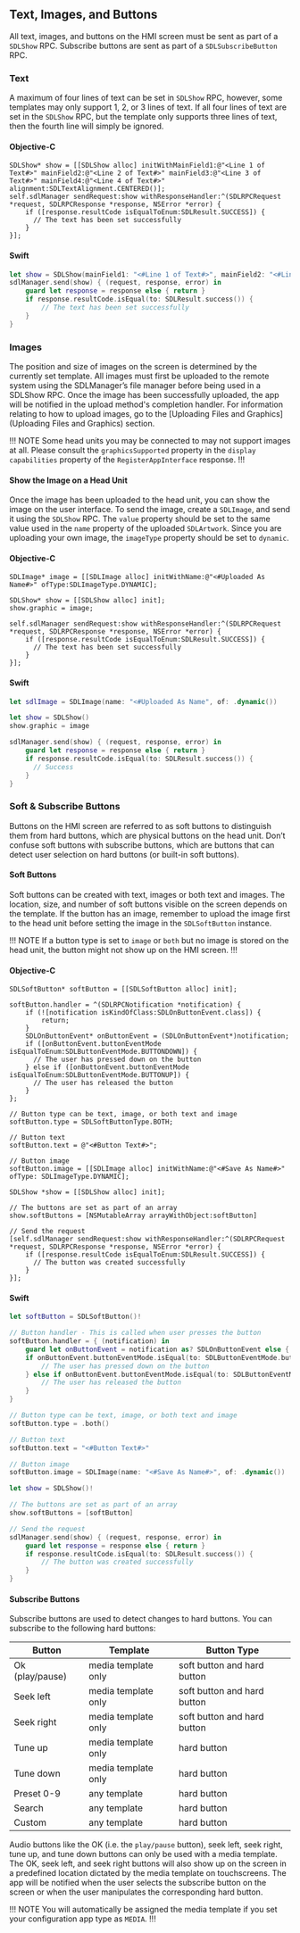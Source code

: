 ## Text, Images, and Buttons
All text, images, and buttons on the HMI screen must be sent as part of a `SDLShow` RPC. Subscribe buttons are sent as part of a `SDLSubscribeButton` RPC.

### Text
A maximum of four lines of text can be set in `SDLShow` RPC, however, some templates may only support 1, 2, or 3 lines of text. If all four lines of text are set in the `SDLShow` RPC, but the template only supports three lines of text, then the fourth line will simply be ignored.

#### Objective-C
```objc
SDLShow* show = [[SDLShow alloc] initWithMainField1:@"<Line 1 of Text#>" mainField2:@"<Line 2 of Text#>" mainField3:@"<Line 3 of Text#>" mainField4:@"<Line 4 of Text#>" alignment:SDLTextAlignment.CENTERED()];
self.sdlManager sendRequest:show withResponseHandler:^(SDLRPCRequest *request, SDLRPCResponse *response, NSError *error) {
    if ([response.resultCode isEqualToEnum:SDLResult.SUCCESS]) {
      // The text has been set successfully
    }
}];
```

#### Swift
```swift
let show = SDLShow(mainField1: "<#Line 1 of Text#>", mainField2: "<#Line 2 of Text#>", mainField3: "<#Line 3 of Text#>", mainField4: "<#Line 4 of Text#>", alignment: .centered())
sdlManager.send(show) { (request, response, error) in
    guard let response = response else { return }
    if response.resultCode.isEqual(to: SDLResult.success()) {
        // The text has been set successfully
    }
}
```

### Images
The position and size of images on the screen is determined by the currently set template. All images must first be uploaded to the remote system using the SDLManager’s file manager before being used in a SDLShow RPC. Once the image has been successfully uploaded, the app will be notified in the upload method's completion handler. For information relating to how to upload images, go to the [Uploading Files and Graphics](Uploading Files and Graphics) section.

!!! NOTE
Some head units you may be connected to may not support images at all. Please consult the `graphicsSupported` property in the `display capabilities` property of the `RegisterAppInterface` response.
!!!

#### Show the Image on a Head Unit
Once the image has been uploaded to the head unit, you can show the image on the user interface. To send the image, create a `SDLImage`, and send it using the `SDLShow` RPC. The `value` property should be set to the same value used in the `name` property of the uploaded `SDLArtwork`. Since you are uploading your own image, the `imageType` property should be set to `dynamic`.

#### Objective-C
```objc
SDLImage* image = [[SDLImage alloc] initWithName:@"<#Uploaded As Name#>" ofType:SDLImageType.DYNAMIC];

SDLShow* show = [[SDLShow alloc] init];
show.graphic = image;

self.sdlManager sendRequest:show withResponseHandler:^(SDLRPCRequest *request, SDLRPCResponse *response, NSError *error) {
    if ([response.resultCode isEqualToEnum:SDLResult.SUCCESS]) {
      // The text has been set successfully
    }
}];
```

#### Swift
```swift
let sdlImage = SDLImage(name: "<#Uploaded As Name", of: .dynamic())

let show = SDLShow()
show.graphic = image

sdlManager.send(show) { (request, response, error) in
    guard let response = response else { return }
    if response.resultCode.isEqual(to: SDLResult.success()) {
      // Success
    }
}
```

### Soft & Subscribe Buttons
Buttons on the HMI screen are referred to as soft buttons to distinguish them from hard buttons, which are physical buttons on the head unit. Don’t confuse soft buttons with subscribe buttons, which are buttons that can detect user selection on hard buttons (or built-in soft buttons).

#### Soft Buttons
Soft buttons can be created with text, images or both text and images. The location, size, and number of soft buttons visible on the screen depends on the template. If the button has an image, remember to upload the image first to the head unit before setting the image in the `SDLSoftButton` instance.

!!! NOTE
If a button type is set to `image` or `both` but no image is stored on the head unit, the button might not show up on the HMI screen.
!!!

#### Objective-C
```objc
SDLSoftButton* softButton = [[SDLSoftButton alloc] init];

softButton.handler = ^(SDLRPCNotification *notification) {
    if (![notification isKindOfClass:SDLOnButtonEvent.class]) {
        return;
    }
    SDLOnButtonEvent* onButtonEvent = (SDLOnButtonEvent*)notification;
    if ([onButtonEvent.buttonEventMode isEqualToEnum:SDLButtonEventMode.BUTTONDOWN]) {
      // The user has pressed down on the button
    } else if ([onButtonEvent.buttonEventMode isEqualToEnum:SDLButtonEventMode.BUTTONUP]) {
      // The user has released the button
    }
};

// Button type can be text, image, or both text and image
softButton.type = SDLSoftButtonType.BOTH;

// Button text
softButton.text = @"<#Button Text#>";

// Button image
softButton.image = [[SDLImage alloc] initWithName:@"<#Save As Name#>" ofType: SDLImageType.DYNAMIC];

SDLShow *show = [[SDLShow alloc] init];

// The buttons are set as part of an array
show.softButtons = [NSMutableArray arrayWithObject:softButton]

// Send the request
[self.sdlManager sendRequest:show withResponseHandler:^(SDLRPCRequest *request, SDLRPCResponse *response, NSError *error) {
    if ([response.resultCode isEqualToEnum:SDLResult.SUCCESS]) {
      // The button was created successfully
    }
}];
```

#### Swift
```swift
let softButton = SDLSoftButton()!

// Button handler - This is called when user presses the button
softButton.handler = { (notification) in
    guard let onButtonEvent = notification as? SDLOnButtonEvent else { return }
    if onButtonEvent.buttonEventMode.isEqual(to: SDLButtonEventMode.buttondown()) {
        // The user has pressed down on the button
    } else if onButtonEvent.buttonEventMode.isEqual(to: SDLButtonEventMode.buttonup()) {
        // The user has released the button
    }
}

// Button type can be text, image, or both text and image
softButton.type = .both()

// Button text
softButton.text = "<#Button Text#>"

// Button image
softButton.image = SDLImage(name: "<#Save As Name#>", of: .dynamic())

let show = SDLShow()!

// The buttons are set as part of an array
show.softButtons = [softButton]

// Send the request
sdlManager.send(show) { (request, response, error) in
    guard let response = response else { return }
    if response.resultCode.isEqual(to: SDLResult.success()) {
        // The button was created successfully
    }
}
```
#### Subscribe Buttons
Subscribe buttons are used to detect changes to hard buttons. You can subscribe to the following hard buttons:

| Button  | Template | Button Type |
| ------------- | ------------- | ------------- |
| Ok (play/pause) | media template only | soft button and hard button |
| Seek left | media template only | soft button and hard button |
| Seek right | media template only | soft button and hard button |
| Tune up | media template only | hard button |
| Tune down | media template only | hard button |
| Preset 0-9 | any template | hard button |
| Search | any template |hard button |
| Custom | any template | hard button |

Audio buttons like the OK (i.e. the `play/pause` button), seek left, seek right, tune up, and tune down buttons can only be used with a media template. The OK, seek left, and seek right buttons will also show up on the screen in a predefined location dictated by the media template on touchscreens. The app will be notified when the user selects the subscribe button on the screen or when the user manipulates the corresponding hard button.

!!! NOTE
You will automatically be assigned the media template if you set your configuration app type as `MEDIA`.
!!!
